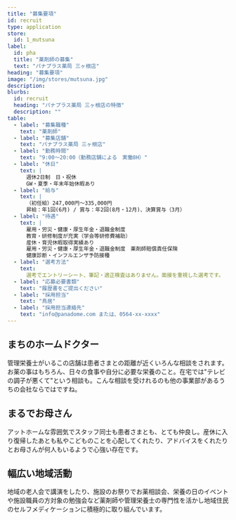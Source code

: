 ```yaml
---
title: "募集要項"
id: recruit
type: application
store:
  id: 1_mutsuna
label:
  id: pha
  title: "薬剤師の募集"
  text: "パナプラス薬局 三ヶ根店"
heading: "募集要項"
image: "/img/stores/mutsuna.jpg"
description:
blurbs:
  id: recruit
  heading: "パナプラス薬局 三ヶ根店の特徴"
  description: ""
table:
  - label: "募集職種"
    text: "薬剤師"
  - label: "募集店舗"
    text: "パナプラス薬局 三ヶ根店"
  - label: "勤務時間"
    text: "9:00～20:00（勤務店舗による　実働8H）"
  - label: "休日"
    text: |
      週休2日制　日・祝休  
      GW・夏季・年末年始休暇あり
  - label: "給与"
    text: |
      （初任給）247,000円〜335,000円  
      昇給：年1回(6月) / 賞与：年2回(8月・12月)、決算賞与（3月）
  - label: "待遇"
    text: |
      雇用・労災・健康・厚生年金・退職金制度  
      教育・研修制度が充実（学会等研修費補助）  
      産休・育児休暇取得実績あり  
      雇用・労災・健康・厚生年金・退職金制度　薬剤師賠償責任保険  
      健康診断・インフルエンザ予防接種
  - label: "選考方法"
    text:
      選考でエントリーシート、筆記・適正検査はありません。面接を重視した選考です。
  - label: "応募必要書類"
    text: "履歴書をご提出ください"
  - label: "採用担当"
    text: "鳥居"
  - label: "採用担当連絡先"
    text: "info@panadome.com または、0564-xx-xxxx"
---
```


## まちのホームドクター

管理栄養士がいるこの店舗は患者さまとの距離が近くいろんな相談をされます。お薬の事はもちろん、日々の食事や自分に必要な栄養のこと。在宅では"テレビの調子が悪くて"という相談も。こんな相談を受けれるのも他の事業部があるうちの会社ならではですね。



## まるでお母さん

アットホームな雰囲気でスタッフ同士も患者さまとも、とても仲良し。産休に入り復帰したあとも私やこどものことを心配してくれたり、アドバイスをくれたりとお母さんが何人もいるようで心強い存在です。


## 幅広い地域活動

地域の老人会で講演をしたり、施設のお祭りでお薬相談会、栄養の日のイベントや施設職員の方対象の勉強会など薬剤師や管理栄養士の専門性を活かし地域住民のセルフメディケーションに積極的に取り組んでいます。
